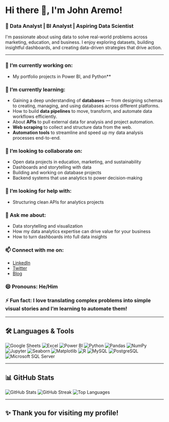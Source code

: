 # Hi there 👋, I'm John Aremo!

### 🧠 Data Analyst | BI Analyst | Aspiring Data Scientist

I'm passionate about using data to solve real-world problems across marketing, education, and business. I enjoy exploring datasets, building insightful dashboards, and creating data-driven strategies that drive action.

---

### 🔭 I’m currently working on:
- My portfolio projects in Power BI, and Python**

### 🌱 I’m currently learning:
- Gaining a deep understanding of **databases** — from designing schemas to creating, managing, and using databases across different platforms.
- How to build **data pipelines** to move, transform, and automate data workflows efficiently.
- About **APIs** to pull external data for analysis and project automation.
- **Web scraping** to collect and structure data from the web.
-  **Automation tools** to streamline and speed up my data analysis processes end-to-end.

### 👯 I’m looking to collaborate on:
- Open data projects in education, marketing, and sustainability
- Dashboards and storytelling with data
- Building and working on database projects
- Backend systems that use analytics to power decision-making

### 🤔 I’m looking for help with:
- Structuring clean APIs for analytics projects

### 💬 Ask me about:
- Data storytelling and visualization
- How my data analytics expertise can drive value for your business
- How to turn dashboards into full data insights

### 📫 Connect with me on:
- [LinkedIn](https://www.linkedin.com/in/john-aremo-11126b255/)
- [Twitter](https://twitter.com/JohnTheAnalyst)
- [Blog](https://medium.com/@aremoay)

### 😄 Pronouns: He/Him  
### ⚡ Fun fact: I love translating complex problems into simple visual stories and I’m learning to automate them!

---

## 🛠️ Languages & Tools

![Google Sheets](https://img.shields.io/badge/-Google_Sheets-34A853?logo=google-sheets&logoColor=white)
![Excel](https://img.shields.io/badge/-Excel-217346?logo=microsoft-excel&logoColor=white)
![Power BI](https://img.shields.io/badge/-PowerBI-F2C811?logo=powerbi&logoColor=black)
![Python](https://img.shields.io/badge/-Python-3776AB?logo=python&logoColor=white)
![Pandas](https://img.shields.io/badge/-Pandas-150458?logo=pandas)
![NumPy](https://img.shields.io/badge/-NumPy-013243?logo=numpy)
![Jupyter](https://img.shields.io/badge/-Jupyter-F37626?logo=jupyter)
![Seaborn](https://img.shields.io/badge/-Seaborn-3776AB?logo=python&logoColor=white)
![Matplotlib](https://img.shields.io/badge/-Matplotlib-11557C?logo=python&logoColor=white)
![R](https://img.shields.io/badge/-R-276DC3?logo=r&logoColor=white)
![MySQL](https://img.shields.io/badge/-MySQL-4479A1?logo=mysql&logoColor=white)
![PostgreSQL](https://img.shields.io/badge/-PostgreSQL-336791?logo=postgresql&logoColor=white)
![Microsoft SQL Server](https://img.shields.io/badge/-MSSQL-CC2927?logo=microsoftsqlserver&logoColor=white)

---

## 📊 GitHub Stats

![GitHub Stats](https://github-readme-stats.vercel.app/api?username=AreJohn&show_icons=true&theme=dark)
![GitHub Streak](https://github-readme-streak-stats.herokuapp.com/?user=AreJohn&theme=dark)
![Top Languages](https://github-readme-stats.vercel.app/api/top-langs/?username=AreJohn&layout=compact&theme=dark)

---


## ✨ Thank you for visiting my profile!
